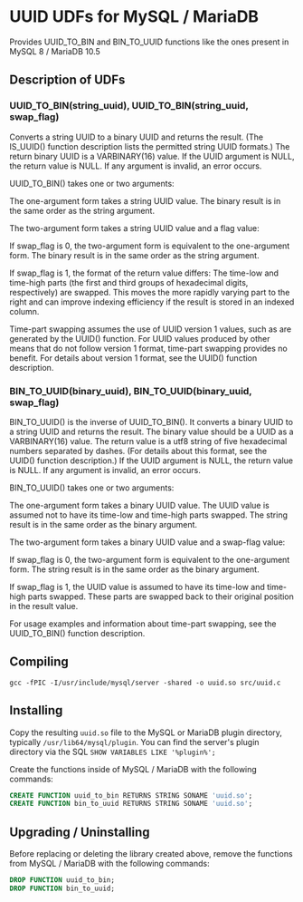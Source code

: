 # UUID UDFs for MySQL / MariaDB

Provides UUID_TO_BIN and BIN_TO_UUID functions like the ones present in MySQL 8 / MariaDB 10.5

## Description of UDFs

### UUID_TO_BIN(string_uuid), UUID_TO_BIN(string_uuid, swap_flag)

Converts a string UUID to a binary UUID and returns the result. (The IS_UUID() function description lists the permitted string UUID formats.) The return binary UUID is a VARBINARY(16) value. If the UUID argument is NULL, the return value is NULL. If any argument is invalid, an error occurs.

UUID_TO_BIN() takes one or two arguments:

The one-argument form takes a string UUID value. The binary result is in the same order as the string argument.

The two-argument form takes a string UUID value and a flag value:

If swap_flag is 0, the two-argument form is equivalent to the one-argument form. The binary result is in the same order as the string argument.

If swap_flag is 1, the format of the return value differs: The time-low and time-high parts (the first and third groups of hexadecimal digits, respectively) are swapped. This moves the more rapidly varying part to the right and can improve indexing efficiency if the result is stored in an indexed column.

Time-part swapping assumes the use of UUID version 1 values, such as are generated by the UUID() function. For UUID values produced by other means that do not follow version 1 format, time-part swapping provides no benefit. For details about version 1 format, see the UUID() function description.

### BIN_TO_UUID(binary_uuid), BIN_TO_UUID(binary_uuid, swap_flag)

BIN_TO_UUID() is the inverse of UUID_TO_BIN(). It converts a binary UUID to a string UUID and returns the result. The binary value should be a UUID as a VARBINARY(16) value. The return value is a utf8 string of five hexadecimal numbers separated by dashes. (For details about this format, see the UUID() function description.) If the UUID argument is NULL, the return value is NULL. If any argument is invalid, an error occurs.

BIN_TO_UUID() takes one or two arguments:

The one-argument form takes a binary UUID value. The UUID value is assumed not to have its time-low and time-high parts swapped. The string result is in the same order as the binary argument.

The two-argument form takes a binary UUID value and a swap-flag value:

If swap_flag is 0, the two-argument form is equivalent to the one-argument form. The string result is in the same order as the binary argument.

If swap_flag is 1, the UUID value is assumed to have its time-low and time-high parts swapped. These parts are swapped back to their original position in the result value.

For usage examples and information about time-part swapping, see the UUID_TO_BIN() function description.

## Compiling

`gcc -fPIC -I/usr/include/mysql/server -shared -o uuid.so src/uuid.c`

## Installing

Copy the resulting `uuid.so` file to the MySQL or MariaDB plugin directory, typically `/usr/lib64/mysql/plugin`. You can find the server's plugin directory via the SQL `SHOW VARIABLES LIKE '%plugin%';`

Create the functions inside of MySQL / MariaDB with the following commands:

```sql
CREATE FUNCTION uuid_to_bin RETURNS STRING SONAME 'uuid.so';
CREATE FUNCTION bin_to_uuid RETURNS STRING SONAME 'uuid.so';
```

## Upgrading / Uninstalling

Before replacing or deleting the library created above, remove the functions from MySQL / MariaDB with the following commands:

```sql
DROP FUNCTION uuid_to_bin;
DROP FUNCTION bin_to_uuid;
```

